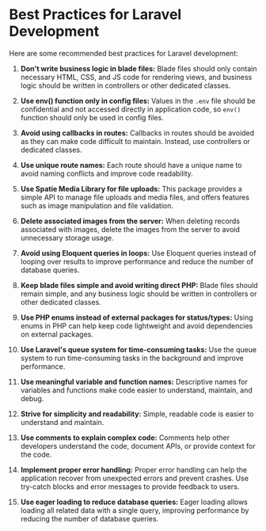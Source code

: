 # Best Practices for Laravel Development

Here are some recommended best practices for Laravel development:

1. **Don't write business logic in blade files:** Blade files should only contain necessary HTML, CSS, and JS code for rendering views, and business logic should be written in controllers or other dedicated classes.

2. **Use env() function only in config files:** Values in the `.env` file should be confidential and not accessed directly in application code, so `env()` function should only be used in config files.

3. **Avoid using callbacks in routes:** Callbacks in routes should be avoided as they can make code difficult to maintain. Instead, use controllers or dedicated classes.

4. **Use unique route names:** Each route should have a unique name to avoid naming conflicts and improve code readability.

5. **Use Spatie Media Library for file uploads:** This package provides a simple API to manage file uploads and media files, and offers features such as image manipulation and file validation.

6. **Delete associated images from the server:** When deleting records associated with images, delete the images from the server to avoid unnecessary storage usage.

7. **Avoid using Eloquent queries in loops:** Use Eloquent queries instead of looping over results to improve performance and reduce the number of database queries.

8. **Keep blade files simple and avoid writing direct PHP:** Blade files should remain simple, and any business logic should be written in controllers or other dedicated classes.

9. **Use PHP enums instead of external packages for status/types:** Using enums in PHP can help keep code lightweight and avoid dependencies on external packages.

10. **Use Laravel's queue system for time-consuming tasks:** Use the queue system to run time-consuming tasks in the background and improve performance.

11. **Use meaningful variable and function names:** Descriptive names for variables and functions make code easier to understand, maintain, and debug.

12. **Strive for simplicity and readability:** Simple, readable code is easier to understand and maintain.

13. **Use comments to explain complex code:** Comments help other developers understand the code, document APIs, or provide context for the code.

14. **Implement proper error handling:** Proper error handling can help the application recover from unexpected errors and prevent crashes. Use try-catch blocks and error messages to provide feedback to users.

15. **Use eager loading to reduce database queries:** Eager loading allows loading all related data with a single query, improving performance by reducing the number of database queries.